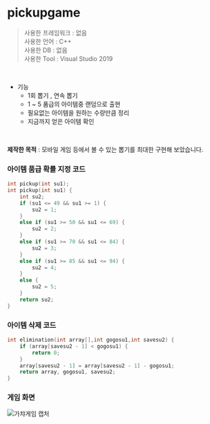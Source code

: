 # pickupgame

>사용한 프레임워크 : 없음<br>
>사용한 언어 : C++ <br>
>사용한 DB : 없음 <br>
>사용한 Tool : Visual Studio 2019<br>
<br>

* 기능
  * 1회 뽑기 , 연속 뽑기 
  * 1 ~ 5 품급의 아이템중 랜덤으로 출현
  * 필요없는 아이템을 원하는 수량만큼 정리
  * 지금까지 얻은 아이템 확인
<br>

<b>제작한 목적</b> : 모바일 게임 등에서 볼 수 있는 뽑기를 최대한 구현해 보았습니다.

### 아이템 품급 확률 지정 코드 
```c
int pickup(int su1);
int pickup(int su1) {
	int su2;
	if (su1 <= 49 && su1 >= 1) {
		su2 = 1;
	}
	else if (su1 >= 50 && su1 <= 69) {
		su2 = 2;
	}
	else if (su1 >= 70 && su1 <= 84) {
		su2 = 3;
	}
	else if (su1 >= 85 && su1 <= 94) {
		su2 = 4;
	}
	else {
		su2 = 5;
	}
	return su2;
}
```

### 아이템 삭제 코드 
```c
int elimination(int array[],int gogosu1,int savesu2) {
	if (array[savesu2 - 1] < gogosu1) {
		return 0;
	}
	array[savesu2 - 1] = array[savesu2 - 1] - gogosu1;
	return array, gogosu1, savesu2;
}
```
### 게임 화면 
![가챠게임 캡처](https://user-images.githubusercontent.com/74585673/147436938-99509afb-66af-4f82-87ae-60bb10ebe5fe.PNG)

